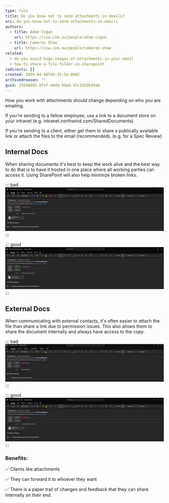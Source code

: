```yaml
---
type: rule
title: Do you know not to send attachments in emails?
uri: do-you-know-not-to-send-attachments-in-emails
authors:
  - title: Adam Cogan
    url: https://ssw.com.au/people/adam-cogan
  - title: Cameron Shaw
    url: https://ssw.com.au/people/cameron-shaw
related:
  - do-you-avoid-huge-images-or-attachments-in-your-email
  - how-to-share-a-file-folder-in-sharepoint
redirects: []
created: 2009-04-08T09:35:54.000Z
archivedreason: ""
guid: 25648802-8fef-4ddd-94ad-41c2d3d649ab
---
```

How you work with attachments should change depending on who you are emailing. 

If you're sending to a fellow employee, use a link to a document store on your intranet (e.g. intranet.northwind.com/SharedDocuments)

If you're sending to a client, either get them to share a publically available link or attach the files to the email (recommended). (e.g. for a Spec Review) 

<!--endintro-->

## Internal Docs

When sharing documents it's best to keep the work alive and the best way to do that is to have it hosted in one place where all working parties can access it. Using SharePoint will also help minimize broken links.

::: bad
![Figure: Bad Example - Don't attach documents to emails when sending internally](bad-example-email-attachments.png)
:::

::: good
![Figure: Good Example - The file is shared from SharePoint and everyone can work on the same document](good-example-sharepoint.png)
:::

## External Docs

When communicating with external contacts, it's often easier to attach the file than share a link due to permission issues. This also allows them to share the document internally and always have access to the copy.

::: bad
![Figure: Bad Example – Added the file as a link. This requires maintenance as we would need to add them as guests to Teams or would have to make the file an anonymous link](email-bad-example.png)
:::

::: good
![Figure: Good Example – Added the file as an attachment](email-external-good-example.png)
:::

### Benefits:

✅ Clients like attachments 

✅ They can forward it to whoever they want

✅ There is a paper trail of changes and feedback that they can share internally on their end.

